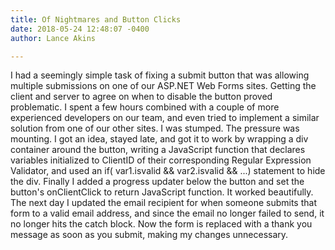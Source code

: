 ```yaml
---
title: Of Nightmares and Button Clicks
date: 2018-05-24 12:48:07 -0400
author: Lance Akins

---
```

I had a seemingly simple task of fixing a submit button that was allowing multiple submissions on one of our ASP.NET Web Forms sites. Getting the client and server to agree on when to disable the button proved problematic. I spent a few hours combined with a couple of more experienced developers on our team, and even tried to implement a similar solution from one of our other sites. I was stumped. The pressure was mounting. I got an idea, stayed late, and got it to work by wrapping a div container around the button, writing a JavaScript function that declares variables initialized to ClientID of their corresponding Regular Expression Validator, and used an if( var1.isvalid && var2.isvalid && ...) statement to hide the div. Finally I added a progress updater below the button and set the button's onClientClick to return JavaScript function. It worked beautifully. The next day I updated the email recipient for when someone submits that form to a valid email address, and since the email no longer failed to send, it no longer hits the catch block. Now the form is replaced with a thank you message as soon as you submit, making my changes unnecessary.